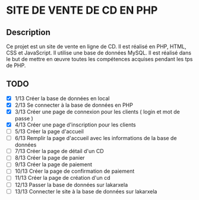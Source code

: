 # SITE DE VENTE DE CD EN PHP

## Description
Ce projet est un site de vente en ligne de CD. Il est réalisé en PHP, HTML, CSS et JavaScript. Il utilise une base de données MySQL. 
Il est réalisé dans le but de mettre en œuvre toutes les compétences acquises pendant les tps de PHP.

## TODO
- [x] 1/13  Créer la base de données en local
- [x] 2/13  Se connecter à la base de données en PHP
- [x] 3/13  Créer une page de connexion pour les clients ( login et mot de passe )
- [x] 4/13  Créer une page d'inscription pour les clients
- [ ] 5/13  Créer la page d'accueil
- [ ] 6/13  Remplir la page d'accueil avec les informations de la base de données
- [ ] 7/13  Créer la page de détail d'un CD
- [ ] 8/13  Créer la page de panier
- [ ] 9/13  Créer la page de paiement
- [ ] 10/13 Créer la page de confirmation de paiement
- [ ] 11/13 Créer la page de création d'un cd
- [ ] 12/13 Passer la base de données sur lakarxela
- [ ] 13/13 Connecter le site à la base de données sur lakarxela